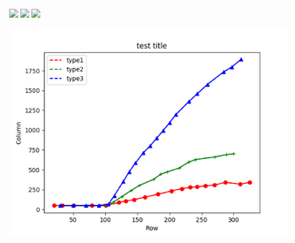 ![](https://travis-ci.com/JamesHopbourn/matplotlib-with-travis.svg?branch=develop) ![](https://img.shields.io/github/last-commit/JamesHopbourn/matplotlib-with-travis/develop?style=flat-square) ![](https://img.shields.io/github/commit-activity/m/JamesHopbourn/matplotlib-with-travis?logo=green)

![](https://raw.githubusercontent.com/JamesHopbourn/matplotlib-with-travis/master/Demo.png)
